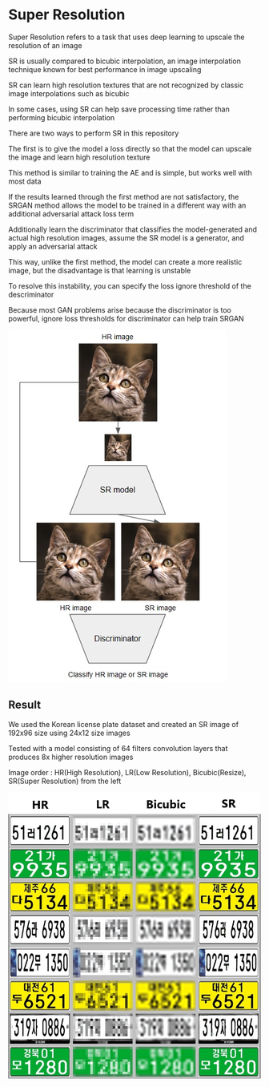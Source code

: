 # Super Resolution

Super Resolution refers to a task that uses deep learning to upscale the resolution of an image

SR is usually compared to bicubic interpolation, an image interpolation technique known for best performance in image upscaling

SR can learn high resolution textures that are not recognized by classic image interpolations such as bicubic

In some cases, using SR can help save processing time rather than performing bicubic interpolation

There are two ways to perform SR in this repository

The first is to give the model a loss directly so that the model can upscale the image and learn high resolution texture

This method is similar to training the AE and is simple, but works well with most data

If the results learned through the first method are not satisfactory, the SRGAN method allows the model to be trained in a different way with an additional adversarial attack loss term

Additionally learn the discriminator that classifies the model-generated and actual high resolution images, assume the SR model is a generator, and apply an adversarial attack

This way, unlike the first method, the model can create a more realistic image, but the disadvantage is that learning is unstable

To resolve this instability, you can specify the loss ignore threshold of the descriminator

Because most GAN problems arise because the discriminator is too powerful, ignore loss thresholds for discriminator can help train SRGAN

<img src="/md/srgan.jpg" width="435"><br>

## Result

We used the Korean license plate dataset and created an SR image of 192x96 size using 24x12 size images

Tested with a model consisting of 64 filters convolution layers that produces 8x higher resolution images

Image order : HR(High Resolution), LR(Low Resolution), Bicubic(Resize), SR(Super Resolution) from the left

<img src="/md/sample.jpg" width="800"><br>
